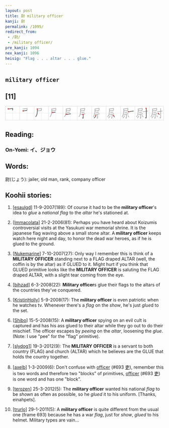 ```yaml
---
layout: post
title: 尉 military officer
kanji: 尉
permalink: /1095/
redirect_from:
 - /尉/
 - /military officer/
pre_kanji: 1094
nex_kanji: 1096
heisig: "Flag . . . altar . . . glue."
---
```


## `military officer`

## [11]

<div class="stroke"><img src="../images/E5B089.png" /></div>

## Reading:

### On-Yomi: イ、ジョウ

## Words:

尉(じょう): jailer, old man, rank, company officer

## Koohii stories:

1) [<a href="http://kanji.koohii.com/profile/esaulgd">esaulgd</a>] 11-9-2007(189): Of course it had to be the<strong> military officer</strong>&#039;s idea to <em>glue</em> a <em>national flag</em> to the <em>altar</em> he&#039;s stationed at. 

2) [<a href="http://kanji.koohii.com/profile/Immacolata">Immacolata</a>] 21-2-2006(81): Perhaps you have heard about Koizumis controversial visits at the Yasukuni war memorial shrine. It is the japanese flag waving above a small stone altar. A<strong> military officer</strong> keeps watch here night and day, to honor the dead war heroes, as if he is glued to the ground. 

3) [<a href="http://kanji.koohii.com/profile/Nukemarine">Nukemarine</a>] 7-10-2007(27): Only way I remember this is think of a<strong> MILITARY OFFICER</strong> standing next to a FLAG draped ALTAR (well, the coffin is by the altar) as if GLUED to it. Might hurt if you think that GLUED primitive looks like the<strong> MILITARY OFFICER</strong> is saluting the FLAG draped ALTAR, with a slight tear coming from the eye. 

4) [<a href="http://kanji.koohii.com/profile/bihzad">bihzad</a>] 6-3-2008(22): <strong>Military officer</strong>s glue their flags to the altars of the countries they&#039;ve conquered. 

5) [<a href="http://kanji.koohii.com/profile/KristinHolly">KristinHolly</a>] 5-9-2008(17): The<strong> military officer</strong> is even patriotic when he watches tv. Whenever there&#039;s a <em>flag</em> on the <em>show</em>, he&#039;s just <em>glue</em>d to the set. 

6) [<a href="http://kanji.koohii.com/profile/Shibo">Shibo</a>] 15-5-2008(15): A<strong> military officer</strong> spying on an evil cult is captured and has his ass glued to their altar while they go out to do their mischief. The officer escapes by <em>peeing</em> on the <em>altar</em>, loosening the <em>glue</em>. (Note: I use &quot;pee&quot; for the &quot;flag&quot; primitive). 

7) [<a href="http://kanji.koohii.com/profile/slydog1">slydog1</a>] 19-3-2012(9): The<strong> MILITARY OFFICER</strong> is a servant to both country (FLAG) and church (ALTAR) which he believes are the GLUE that holds the country together. 

8) [<a href="http://kanji.koohii.com/profile/axelb">axelb</a>] 1-3-2009(6): Don&#039;t confuse with <a href="../693">officer</a> <span class="index">(#693 <a href="http://jisho.org/kanji/details/吏">吏</a>)</span>, remember this is two words and therefore two &quot;blocks&quot; of primitives, <a href="../693">officer</a> <span class="index">(#693 <a href="http://jisho.org/kanji/details/吏">吏</a>)</span> is one word and has one &quot;block&quot;. 

9) [<a href="http://kanji.koohii.com/profile/terozen">terozen</a>] 25-3-2012(5): The <strong>military officer</strong> wanted his national <em>flag</em> to be <em>shown</em> as often as possible, so he <em>glued</em> it to his uniform. [Thanks, einahpets]. 

10) [<a href="http://kanji.koohii.com/profile/trurlo">trurlo</a>] 29-1-2011(5): A <strong>military officer</strong> is quite different from the usual one (frame 693) because he has a war <em>flag</em>, just for <em>show</em>, <em>glued</em> to his helmet. Military types are vain... 
